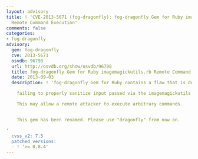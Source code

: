 ```yaml
---
layout: advisory
title: ! 'CVE-2013-5671 (fog-dragonfly): fog-dragonfly Gem for Ruby imagemagickutils.rb
  Remote Command Execution'
comments: false
categories:
- fog-dragonfly
advisory:
  gem: fog-dragonfly
  cve: 2013-5671
  osvdb: 96798
  url: http://osvdb.org/show/osvdb/96798
  title: fog-dragonfly Gem for Ruby imagemagickutils.rb Remote Command Execution
  date: 2013-09-03
  description: ! 'fog-dragonfly Gem for Ruby contains a flaw that is due to the program

    failing to properly sanitize input passed via the imagemagickutils.rb script.

    This may allow a remote attacker to execute arbitrary commands.


    This gem has been renamed. Please use "dragonfly" from now on.

'
  cvss_v2: 7.5
  patched_versions:
  - ! '>= 0.8.4'
---
```

